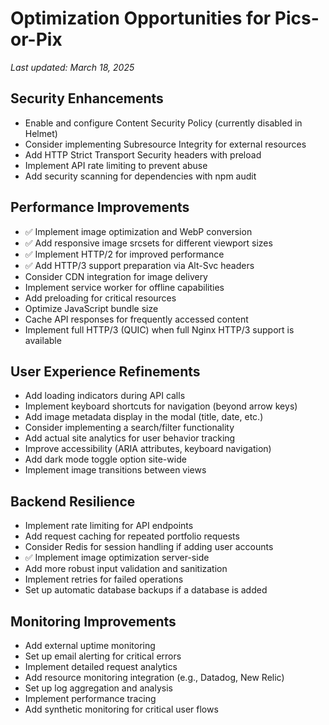 # Optimization Opportunities for Pics-or-Pix

*Last updated: March 18, 2025*

## Security Enhancements
- Enable and configure Content Security Policy (currently disabled in Helmet)
- Consider implementing Subresource Integrity for external resources
- Add HTTP Strict Transport Security headers with preload
- Implement API rate limiting to prevent abuse
- Add security scanning for dependencies with npm audit

## Performance Improvements
- ✅ Implement image optimization and WebP conversion
- ✅ Add responsive image srcsets for different viewport sizes
- ✅ Implement HTTP/2 for improved performance
- ✅ Add HTTP/3 support preparation via Alt-Svc headers
- Consider CDN integration for image delivery
- Implement service worker for offline capabilities
- Add preloading for critical resources
- Optimize JavaScript bundle size
- Cache API responses for frequently accessed content
- Implement full HTTP/3 (QUIC) when full Nginx HTTP/3 support is available

## User Experience Refinements
- Add loading indicators during API calls
- Implement keyboard shortcuts for navigation (beyond arrow keys)
- Add image metadata display in the modal (title, date, etc.)
- Consider implementing a search/filter functionality
- Add actual site analytics for user behavior tracking
- Improve accessibility (ARIA attributes, keyboard navigation)
- Add dark mode toggle option site-wide
- Implement image transitions between views

## Backend Resilience
- Implement rate limiting for API endpoints
- Add request caching for repeated portfolio requests
- Consider Redis for session handling if adding user accounts
- ✅ Implement image optimization server-side
- Add more robust input validation and sanitization
- Implement retries for failed operations
- Set up automatic database backups if a database is added

## Monitoring Improvements
- Add external uptime monitoring
- Set up email alerting for critical errors
- Implement detailed request analytics
- Add resource monitoring integration (e.g., Datadog, New Relic)
- Set up log aggregation and analysis
- Implement performance tracing
- Add synthetic monitoring for critical user flows